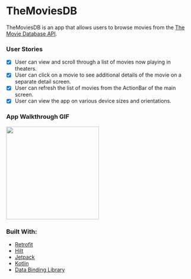 # TheMoviesDB

TheMoviesDB is an app that allows users to browse movies from the [The Movie Database API](https://developers.themoviedb.org/3/getting-started/introduction).

### User Stories

- [x] User can view and scroll through a list of movies now playing in theaters.
- [x] User can click on a movie to see additional details of the movie on a separate detail screen.
- [x] User can refresh the list of movies from the ActionBar of the main screen.
- [x] User can view the app on various device sizes and orientations.

### App Walkthrough GIF

<img src="https://github.com/mayravs/TheMoviesDB/blob/main/project_demo.gif" width=250><br>

### Built With:

* [Retrofit](https://square.github.io/retrofit/)
* [Hilt](https://dagger.dev/hilt/)
* [Jetpack](https://developer.android.com/jetpack/getting-started)
* [Kotlin](https://kotlinlang.org/)
* [Data Binding Library](https://developer.android.com/topic/libraries/data-binding)
